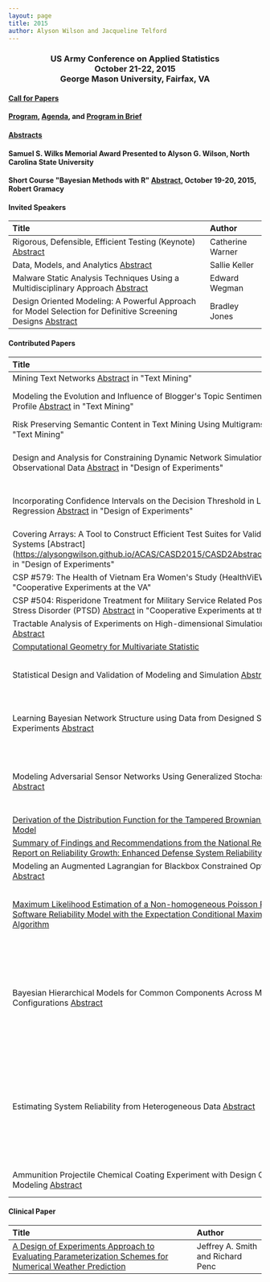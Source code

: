 ```yaml
---
layout: page
title: 2015
author: Alyson Wilson and Jacqueline Telford
---
```

<div align="center"><h3>US Army Conference on Applied Statistics<br>
October 21-22, 2015<br>
George Mason University, Fairfax, VA</h3></div>


#### [Call for Papers](https://alysongwilson.github.io/ACAS/CASD2015/call_for_papers_15.pdf)

#### [Program](https://alysongwilson.github.io/ACAS/CASD2015/CASD2Program.pdf), [Agenda](https://alysongwilson.github.io/ACAS/CASD2015/PIB15.pdf), and [Program in Brief](https://alysongwilson.github.io/ACAS/CASD2015/casdagenda2015.pdf)

#### [Abstracts](https://alysongwilson.github.io/ACAS/CASD2015/CASD2Abstracts.pdf)

#### Samuel S. Wilks Memorial Award Presented to Alyson G. Wilson, North Carolina State University  

#### Short Course "Bayesian Methods with R" [Abstract](https://alysongwilson.github.io/ACAS/CASD2015/ShortCourse2015.pdf), October 19-20, 2015, Robert Gramacy


#### Invited Speakers

| Title | Author |
| :--- | :--- |
| Rigorous, Defensible, Efficient Testing (Keynote) [Abstract](https://alysongwilson.github.io/ACAS/CASD2015/CASD2Abstracts.pdf#page=1) | Catherine Warner |
| Data, Models, and Analytics [Abstract](https://alysongwilson.github.io/ACAS/CASD2015/CASD2Abstracts.pdf#page=2) | Sallie Keller |
| Malware Static Analysis Techniques Using a Multidisciplinary Approach [Abstract](https://alysongwilson.github.io/ACAS/CASD2015/CASD2Abstracts.pdf#page=3) | Edward Wegman |
| Design Oriented Modeling: A Powerful Approach for Model Selection for Definitive Screening Designs [Abstract](https://alysongwilson.github.io/ACAS/CASD2015/CASD2Abstracts.pdf#page=4) | Bradley Jones |

#### Contributed Papers

| Title | Author |
| :--- | :--- |
 | Mining Text Networks [Abstract](https://alysongwilson.github.io/ACAS/CASD2015/CASD2Abstracts.pdf#page=5) in "Text Mining" | David Banks |
| Modeling the Evolution and Influence of Blogger's Topic Sentiment and Opinion Profile [Abstract](https://alysongwilson.github.io/ACAS/CASD2015/CASD2Abstracts.pdf#page=6) in "Text Mining" | Michael James Garrity |
| Risk Preserving Semantic Content in Text Mining Using Multigrams [Abstract](https://alysongwilson.github.io/ACAS/CASD2015/CASD2Abstracts.pdf#page=7) in "Text Mining" | Yasmin H. Said |
| Design and Analysis for Constraining Dynamic Network Simulation Models with Observational Data [Abstract](https://alysongwilson.github.io/ACAS/CASD2015/CASD2Abstracts.pdf#page=8) in "Design of Experiments" | David Higdon and Jiangzhuo Chen |
| Incorporating Confidence Intervals on the Decision Threshold in Logistic Regression [Abstract](https://alysongwilson.github.io/ACAS/CASD2015/CASD2Abstracts.pdf#page=9) in "Design of Experiments" | Michael J. Kist and Rachel T. Silvestrini |
| Covering Arrays: A Tool to Construct Efficient Test Suites for Validating Software Systems [Abstract](https://alysongwilson.github.io/ACAS/CASD2015/CASD2Abstracts.pdf#page=10 in "Design of Experiments" | Joseph Morgan and Ryan Lekivetz |
| CSP #579: The Health of Vietnam Era Women's Study (HealthViEWS) [Abstract](https://alysongwilson.github.io/ACAS/CASD2015/CASD2Abstracts.pdf#page=11) in "Cooperative Experiments at the VA" | Tracey Serpi |
| CSP #504: Risperidone Treatment for Military Service Related Post-Traumatic Stress Disorder (PTSD) [Abstract](https://alysongwilson.github.io/ACAS/CASD2015/CASD2Abstracts.pdf#page=12) in "Cooperative Experiments at the VA" | Karen Jones |
| Tractable Analysis of Experiments on High-dimensional Simulation Codes [Abstract](https://alysongwilson.github.io/ACAS/CASD2015/CASD2Abstracts.pdf#page=13) | Matthew Plumlee |
| [Computational Geometry for Multivariate Statistic](https://alysongwilson.github.io/ACAS/CASD2015/Papers/NolanPaper.pdf) | John Nolan |
| Statistical Design and Validation of Modeling and Simulation [Abstract](https://alysongwilson.github.io/ACAS/CASD2015/CASD2Abstracts.pdf#page=15) | Kelly McGinnity and Laura Freeman |
| Learning Bayesian Network Structure using Data from Designed Simulation Experiments [Abstract](https://alysongwilson.github.io/ACAS/CASD2015/CASD2Abstracts.pdf#page=16) | Jarom Ballantyne, Terril Hurst, and Allan Mense |
| Modeling Adversarial Sensor Networks Using Generalized Stochastic Petri Nets [Abstract](https://alysongwilson.github.io/ACAS/CASD2015/CASD2Abstracts.pdf#page=17) | Terril Hurst, Kris Kukla, Daniel Rosser, and James Kimmet |
| [Derivation of the Distribution Function for the Tampered Brownian Motion Process Model](https://alysongwilson.github.io/ACAS/CASD2015/Papers/FriesPaper.pdf) | Arthur Fries |
| [Summary of Findings and Recommendations from the National Research Council Report on Reliability Growth: Enhanced Defense System Reliability](https://alysongwilson.github.io/ACAS/CASD2015/Papers/NRCPaper.pdf) | Arthur Fries |
| Modeling an Augmented Lagrangian for Blackbox Constrained Optimization [Abstract](https://alysongwilson.github.io/ACAS/CASD2015/CASD2Abstracts.pdf#page=20) | Robert Gramacy |
| [Maximum Likelihood Estimation of a Non-homogeneous Poisson Process Software Reliability Model with the Expectation Conditional Maximization Algorithm](https://alysongwilson.github.io/ACAS/CASD2015/Papers/NagarajuPaper.pdf) | Vidhyashree Nagaraju, Thierry Wandji, and Lance Fiondella |
| Bayesian Hierarchical Models for Common Components Across Multiple System Configurations [Abstract](https://alysongwilson.github.io/ACAS/CASD2015/CASD2Abstracts.pdf#page=21) | Kassie Fronczyk, Rebecca Dickinson, Alyson Wilson, Caleb Browning, and Laura Freeman |
| Estimating System Reliability from Heterogeneous Data [Abstract](https://alysongwilson.github.io/ACAS/CASD2015/CASD2Abstracts.pdf#page=22) | Caleb Browning, Laura Freeman, Alyson Wilson, Kassie Fronczyk, and Rebecca Dickinson |
| Ammunition Projectile Chemical Coating Experiment with Design Oriented Modeling [Abstract](https://alysongwilson.github.io/ACAS/CASD2015/CASD2Abstracts.pdf#page=27) | Doug Ray and Tom Donnelly |


#### Clinical Paper

| Title | Author |
| :--- | :--- |
| [A Design of Experiments Approach to Evaluating Parameterization Schemes for Numerical Weather Prediction](https://alysongwilson.github.io/ACAS/CASD2015/Papers/SmithPaper.pdf) | Jeffrey A. Smith and Richard Penc |
